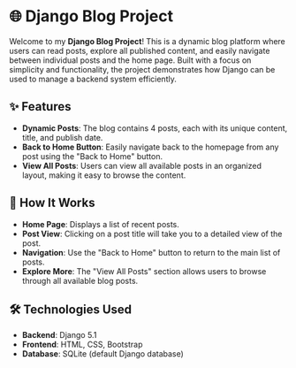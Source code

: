 # 🌐 Django Blog Project

Welcome to my **Django Blog Project**! This is a dynamic blog platform where users can read posts, explore all published content, and easily navigate between individual posts and the home page. Built with a focus on simplicity and functionality, the project demonstrates how Django can be used to manage a backend system efficiently.



## ✨ Features

- **Dynamic Posts**: The blog contains 4 posts, each with its unique content, title, and publish date.
- **Back to Home Button**: Easily navigate back to the homepage from any post using the "Back to Home" button.
- **View All Posts**: Users can view all available posts in an organized layout, making it easy to browse the content.

## 🚀 How It Works

- **Home Page**: Displays a list of recent posts.
- **Post View**: Clicking on a post title will take you to a detailed view of the post.
- **Navigation**: Use the "Back to Home" button to return to the main list of posts.
- **Explore More**: The "View All Posts" section allows users to browse through all available blog posts.

## 🛠️ Technologies Used

- **Backend**: Django 5.1
- **Frontend**: HTML, CSS, Bootstrap
- **Database**: SQLite (default Django database)
